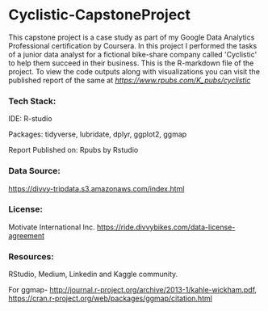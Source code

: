 # Cyclistic-CapstoneProject
This capstone project is a case study as part of my Google Data Analytics Professional certification by Coursera. 
In this project I performed the tasks of a junior data analyst for a fictional bike-share company called 'Cyclistic' to help them succeed in their business.
This is the R-markdown file of the project. To view the code outputs along with visualizations you can visit the published report of the same at *https://www.rpubs.com/K_pubs/cyclistic*
### Tech Stack:
IDE: R-studio

Packages: tidyverse, lubridate, dplyr, ggplot2, ggmap

Report Published on: Rpubs by Rstudio
### Data Source:
https://divvy-tripdata.s3.amazonaws.com/index.html
### License: 
Motivate International Inc. https://ride.divvybikes.com/data-license-agreement
### Resources: 
RStudio, Medium, Linkedin and Kaggle community.

For ggmap- http://journal.r-project.org/archive/2013-1/kahle-wickham.pdf, https://cran.r-project.org/web/packages/ggmap/citation.html


